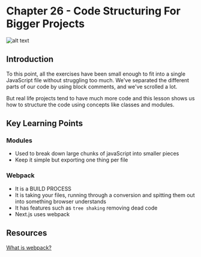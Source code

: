 # Chapter 26 - Code Structuring For Bigger Projects 

![alt text](./static/screenshot-lesson-25.png)

## Introduction 
To this point, all the exercises have been small enough to fit into a single JavaScript file without struggling too much. We've separated the different parts of our code by using block comments, and we've scrolled a lot.

But real life projects tend to have much more code and this lesson shows us how to structure the code using concepts like classes and modules. 

## Key Learning Points 


### Modules 
- Used to break down large chunks of javaScript into smaller pieces 
- Keep it simple but exporting one thing per file 

### Webpack 
- It is a BUILD PROCESS
- It is taking your files, running through a conversion and spitting them out into something browser understands 
- It has features such as `tree shaking` removing dead code 
- Next.js uses webpack 

## Resources 
[What is webpack?](https://www.youtube.com/watch?v=nfmvexyoHXE)
